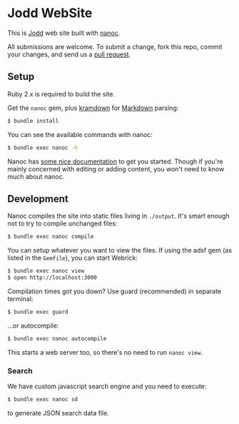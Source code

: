 # Jodd WebSite

This is [Jodd](http://jodd.org) web site built with [nanoc](http://nanoc.ws).

All submissions are welcome. To submit a change, fork this repo,
commit your changes, and send us a
[pull request](http://help.github.com/send-pull-requests/).

## Setup

Ruby 2.x is required to build the site.

Get the `nanoc` gem, plus [kramdown](http://kramdown.gettalong.org/)
for [Markdown](http://daringfireball.net/projects/markdown/) parsing:

```sh
$ bundle install
```

You can see the available commands with nanoc:

```sh
$ bundle exec nanoc -h
```

Nanoc has [some nice documentation](http://nanoc.ws/docs/tutorial/) to get you
started. Though if you're mainly concerned with editing or adding content, you
won't need to know much about nanoc.

## Development

Nanoc compiles the site into static files living in `./output`.  It's
smart enough not to try to compile unchanged files:

```sh
$ bundle exec nanoc compile
```
You can setup whatever you want to view the files. If using the adsf
gem (as listed in the `Gemfile`), you can start Webrick:

```sh
$ bundle exec nanoc view
$ open http://localhost:3000
```

Compilation times got you down? Use guard (recommended) in
separate terminal:

```sh
$ bundle exec guard
```
...or autocompile:

```sh
$ bundle exec nanoc autocompile
```

This starts a web server too, so there's no need to run `nanoc view`.

### Search

We have custom javascript search engine and you need to execute:

```sh
$ bundle exec nanoc sd
```

to generate JSON search data file.